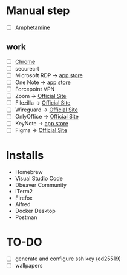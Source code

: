 # Manual step
- [ ] [Amphetamine](https://apps.apple.com/us/app/amphetamine/id937984704?mt=12)

## work
- [ ] [Chrome](https://www.google.com/chrome/)
- [ ] securecrt
- [ ] Microsoft RDP -> [app store](https://apps.apple.com/us/app/microsoft-remote-desktop/id1295203466?mt=12)
- [ ] One Note -> [app store](https://apps.apple.com/us/app/microsoft-onenote/id784801555?mt=12)
- [ ] Forcepoint VPN
- [ ] Zoom -> [Official Site](https://zoom.us/support/download?os=mac)
- [ ] Filezilla -> [Official Site](https://filezilla-project.org/download.php?platform=osx)
- [ ] Wireguard -> [Official Site](https://www.wireguard.com/install/)
- [ ] OnlyOffice -> [Official Site](https://www.onlyoffice.com/download-desktop.aspx)
- [ ] KeyNote -> [app store](https://apps.apple.com/us/app/keynote/id409183694?ls=1&mt=12&v0=www-us-mac-keynote-app%3Dkeynote)
- [ ] Figma -> [Official Site](https://www.figma.com/downloads/)

# Installs

- Homebrew
- Visual Studio Code
- Dbeaver Community
- iTerm2
- Firefox
- Alfred
- Docker Desktop
- Postman

# TO-DO

- [ ] generate and configure ssh key (ed25519)
- [ ] wallpapers